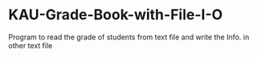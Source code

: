 # KAU-Grade-Book-with-File-I-O
Program to read the grade of students from text file and write the Info. in other text file 
